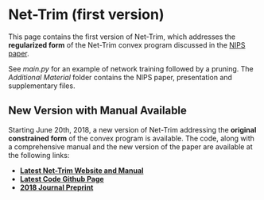 # Net-Trim (first version)
This page contains the first version of Net-Trim, which addresses the **regularized form** of the Net-Trim convex program discussed in the [NIPS paper](https://papers.nips.cc/paper/6910-net-trim-convex-pruning-of-deep-neural-networks-with-performance-guarantee).

See *main.py* for an example of network training followed by a pruning. The *Additional Material* folder contains the NIPS paper, presentation and supplementary files. 

## New Version with Manual Available 
Starting June 20th, 2018, a new version of Net-Trim addressing the **original constrained form** of the convex program is available. The code, along with a comprehensive manual and the new version of the paper are available at the following links:

* [**Latest Net-Trim Website and Manual**](https://dnntoolbox.github.io/Net-Trim/)
* [**Latest Code Github Page**](https://github.com/DNNToolBox/Net-Trim)
* [**2018 Journal Preprint**](https://arxiv.org)

